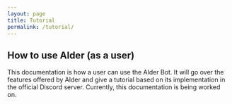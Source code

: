 ```yaml
---
layout: page
title: Tutorial
permalink: /tutorial/
---
```


## How to use Alder (as a user)
This documentation is how a user can use the Alder Bot. It will go over the features offered by Alder and give a tutorial based on its implementation in the official Discord server. Currently, this documentation is being worked on.